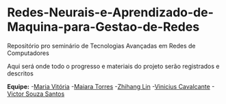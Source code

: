 # Redes-Neurais-e-Aprendizado-de-Maquina-para-Gestao-de-Redes

Repositório pro seminário de Tecnologias Avançadas em Redes de Computadores

Aqui será onde todo o progresso e materiais do projeto serão registrados e descritos

**Equipe:**
-[Maria Vitória](https://github.com/vitoria74)
-[Maiara Torres](https://github.com/maiara-t) 
-[Zhihang Lin](https://github.com/Zhihang44)
-[Vinicius Cavalcante](https://github.com/vinicius457)
-[Victor Souza Santos](https://github.com/VictorSantos674)
